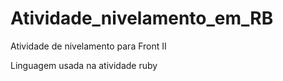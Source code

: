 # Atividade_nivelamento_em_RB

<p> Atividade de nivelamento para Front II </p>
<p> Linguagem usada na atividade ruby </p>
